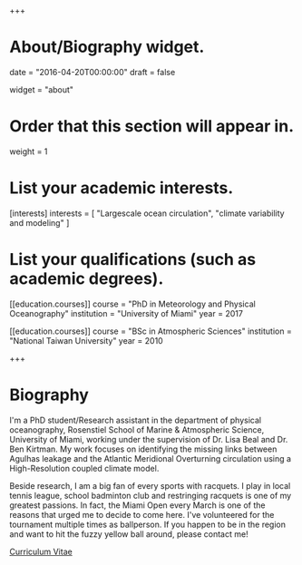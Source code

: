 +++
# About/Biography widget.

date = "2016-04-20T00:00:00"
draft = false

widget = "about"

# Order that this section will appear in.
weight = 1

# List your academic interests.
[interests]
  interests = [
    "Largescale ocean circulation",
    "climate variability and modeling"
  ]

# List your qualifications (such as academic degrees).
[[education.courses]]
  course = "PhD in Meteorology and Physical Oceanography"
  institution = "University of Miami"
  year = 2017

[[education.courses]]
  course = "BSc in Atmospheric Sciences"
  institution = "National Taiwan University"
  year = 2010

+++

# Biography

I'm a PhD student/Research assistant in the department of physical oceanography, Rosenstiel School of Marine & Atmospheric Science, University of Miami, working under the supervision of Dr. Lisa Beal and Dr. Ben Kirtman. My work focuses on identifying the missing links between Agulhas leakage and the Atlantic Meridional Overturning circulation using a High-Resolution coupled climate model.  

Beside research, I am a big fan of every sports with racquets. I play in local tennis league, school badminton club and restringing racquets is one of my greatest passions. In fact, the Miami Open every March is one of the reasons that urged me to decide to come here. I've volunteered for the tournament multiple times as ballperson. If you happen to be in the region and want to hit the fuzzy yellow ball around, please contact me!

[Curriculum Vitae](/pdf/cv_2017.pdf)